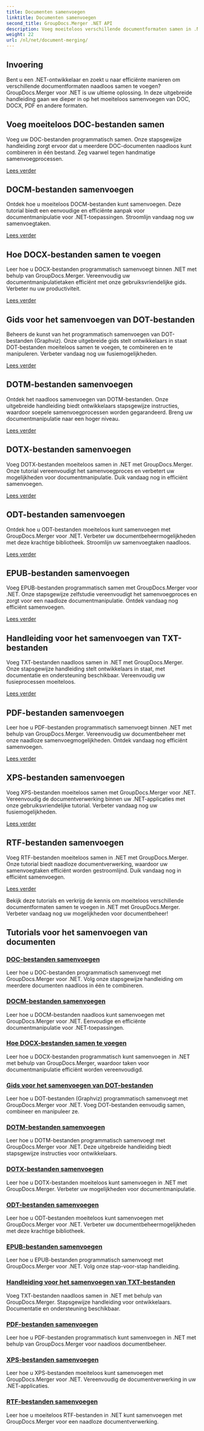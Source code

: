```yaml
---
title: Documenten samenvoegen
linktitle: Documenten samenvoegen
second_title: GroupDocs.Merger .NET API
description: Voeg moeiteloos verschillende documentformaten samen in .NET met GroupDocs.Merger. Combineer DOC, DOCX, PDF en meer naadloos. Verbeter vandaag nog uw documentbeheer!
weight: 22
url: /nl/net/document-merging/
---
```

## Invoering

Bent u een .NET-ontwikkelaar en zoekt u naar efficiënte manieren om verschillende documentformaten naadloos samen te voegen? GroupDocs.Merger voor .NET is uw ultieme oplossing. In deze uitgebreide handleiding gaan we dieper in op het moeiteloos samenvoegen van DOC, DOCX, PDF en andere formaten.

## Voeg moeiteloos DOC-bestanden samen

Voeg uw DOC-bestanden programmatisch samen. Onze stapsgewijze handleiding zorgt ervoor dat u meerdere DOC-documenten naadloos kunt combineren in één bestand. Zeg vaarwel tegen handmatige samenvoegprocessen.

[Lees verder](./merge-doc-files/)

## DOCM-bestanden samenvoegen

Ontdek hoe u moeiteloos DOCM-bestanden kunt samenvoegen. Deze tutorial biedt een eenvoudige en efficiënte aanpak voor documentmanipulatie voor .NET-toepassingen. Stroomlijn vandaag nog uw samenvoegtaken.

[Lees verder](./merging-docm-files/)

## Hoe DOCX-bestanden samen te voegen

Leer hoe u DOCX-bestanden programmatisch samenvoegt binnen .NET met behulp van GroupDocs.Merger. Vereenvoudig uw documentmanipulatietaken efficiënt met onze gebruiksvriendelijke gids. Verbeter nu uw productiviteit.

[Lees verder](./how-to-merge-docx-files/)

## Gids voor het samenvoegen van DOT-bestanden

Beheers de kunst van het programmatisch samenvoegen van DOT-bestanden (Graphviz). Onze uitgebreide gids stelt ontwikkelaars in staat DOT-bestanden moeiteloos samen te voegen, te combineren en te manipuleren. Verbeter vandaag nog uw fusiemogelijkheden.

[Lees verder](./guide-merging-dot-files/)

## DOTM-bestanden samenvoegen

Ontdek het naadloos samenvoegen van DOTM-bestanden. Onze uitgebreide handleiding biedt ontwikkelaars stapsgewijze instructies, waardoor soepele samenvoegprocessen worden gegarandeerd. Breng uw documentmanipulatie naar een hoger niveau.

[Lees verder](./merging-dotm-files/)

## DOTX-bestanden samenvoegen

Voeg DOTX-bestanden moeiteloos samen in .NET met GroupDocs.Merger. Onze tutorial vereenvoudigt het samenvoegproces en verbetert uw mogelijkheden voor documentmanipulatie. Duik vandaag nog in efficiënt samenvoegen.

[Lees verder](./merge-dotx-files/)

## ODT-bestanden samenvoegen

Ontdek hoe u ODT-bestanden moeiteloos kunt samenvoegen met GroupDocs.Merger voor .NET. Verbeter uw documentbeheermogelijkheden met deze krachtige bibliotheek. Stroomlijn uw samenvoegtaken naadloos.

[Lees verder](./merging-odt-files/)

## EPUB-bestanden samenvoegen

Voeg EPUB-bestanden programmatisch samen met GroupDocs.Merger voor .NET. Onze stapsgewijze zelfstudie vereenvoudigt het samenvoegproces en zorgt voor een naadloze documentmanipulatie. Ontdek vandaag nog efficiënt samenvoegen.

[Lees verder](./merge-epub-files/)

## Handleiding voor het samenvoegen van TXT-bestanden

Voeg TXT-bestanden naadloos samen in .NET met GroupDocs.Merger. Onze stapsgewijze handleiding stelt ontwikkelaars in staat, met documentatie en ondersteuning beschikbaar. Vereenvoudig uw fusieprocessen moeiteloos.

[Lees verder](./guide-merging-txt-files/)

## PDF-bestanden samenvoegen

Leer hoe u PDF-bestanden programmatisch samenvoegt binnen .NET met behulp van GroupDocs.Merger. Vereenvoudig uw documentbeheer met onze naadloze samenvoegmogelijkheden. Ontdek vandaag nog efficiënt samenvoegen.

[Lees verder](./merging-pdf-files/)

## XPS-bestanden samenvoegen

Voeg XPS-bestanden moeiteloos samen met GroupDocs.Merger voor .NET. Vereenvoudig de documentverwerking binnen uw .NET-applicaties met onze gebruiksvriendelijke tutorial. Verbeter vandaag nog uw fusiemogelijkheden.

[Lees verder](./merge-xps-files/)

## RTF-bestanden samenvoegen

Voeg RTF-bestanden moeiteloos samen in .NET met GroupDocs.Merger. Onze tutorial biedt naadloze documentverwerking, waardoor uw samenvoegtaken efficiënt worden gestroomlijnd. Duik vandaag nog in efficiënt samenvoegen.

[Lees verder](./merging-rtf-files/)

Bekijk deze tutorials en verkrijg de kennis om moeiteloos verschillende documentformaten samen te voegen in .NET met GroupDocs.Merger. Verbeter vandaag nog uw mogelijkheden voor documentbeheer!
## Tutorials voor het samenvoegen van documenten
### [DOC-bestanden samenvoegen](./merge-doc-files/)
Leer hoe u DOC-bestanden programmatisch samenvoegt met GroupDocs.Merger voor .NET. Volg onze stapsgewijze handleiding om meerdere documenten naadloos in één te combineren.
### [DOCM-bestanden samenvoegen](./merging-docm-files/)
Leer hoe u DOCM-bestanden naadloos kunt samenvoegen met GroupDocs.Merger voor .NET. Eenvoudige en efficiënte documentmanipulatie voor .NET-toepassingen.
### [Hoe DOCX-bestanden samen te voegen](./how-to-merge-docx-files/)
Leer hoe u DOCX-bestanden programmatisch kunt samenvoegen in .NET met behulp van GroupDocs.Merger, waardoor taken voor documentmanipulatie efficiënt worden vereenvoudigd.
### [Gids voor het samenvoegen van DOT-bestanden](./guide-merging-dot-files/)
Leer hoe u DOT-bestanden (Graphviz) programmatisch samenvoegt met GroupDocs.Merger voor .NET. Voeg DOT-bestanden eenvoudig samen, combineer en manipuleer ze.
### [DOTM-bestanden samenvoegen](./merging-dotm-files/)
Leer hoe u DOTM-bestanden programmatisch samenvoegt met GroupDocs.Merger voor .NET. Deze uitgebreide handleiding biedt stapsgewijze instructies voor ontwikkelaars.
### [DOTX-bestanden samenvoegen](./merge-dotx-files/)
Leer hoe u DOTX-bestanden moeiteloos kunt samenvoegen in .NET met GroupDocs.Merger. Verbeter uw mogelijkheden voor documentmanipulatie.
### [ODT-bestanden samenvoegen](./merging-odt-files/)
Leer hoe u ODT-bestanden moeiteloos kunt samenvoegen met GroupDocs.Merger voor .NET. Verbeter uw documentbeheermogelijkheden met deze krachtige bibliotheek.
### [EPUB-bestanden samenvoegen](./merge-epub-files/)
Leer hoe u EPUB-bestanden programmatisch samenvoegt met GroupDocs.Merger voor .NET. Volg onze stap-voor-stap handleiding.
### [Handleiding voor het samenvoegen van TXT-bestanden](./guide-merging-txt-files/)
Voeg TXT-bestanden naadloos samen in .NET met behulp van GroupDocs.Merger. Stapsgewijze handleiding voor ontwikkelaars. Documentatie en ondersteuning beschikbaar.
### [PDF-bestanden samenvoegen](./merging-pdf-files/)
Leer hoe u PDF-bestanden programmatisch kunt samenvoegen in .NET met behulp van GroupDocs.Merger voor naadloos documentbeheer.
### [XPS-bestanden samenvoegen](./merge-xps-files/)
Leer hoe u XPS-bestanden moeiteloos kunt samenvoegen met GroupDocs.Merger voor .NET. Vereenvoudig de documentverwerking in uw .NET-applicaties.
### [RTF-bestanden samenvoegen](./merging-rtf-files/)
Leer hoe u moeiteloos RTF-bestanden in .NET kunt samenvoegen met GroupDocs.Merger voor een naadloze documentverwerking.